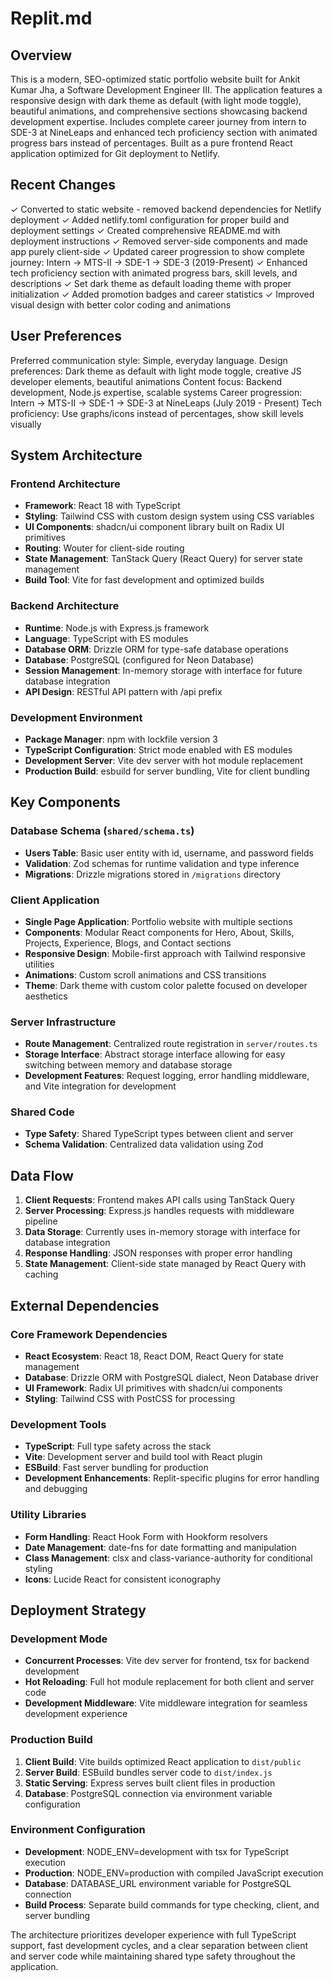 # Replit.md

## Overview

This is a modern, SEO-optimized static portfolio website built for Ankit Kumar Jha, a Software Development Engineer III. The application features a responsive design with dark theme as default (with light mode toggle), beautiful animations, and comprehensive sections showcasing backend development expertise. Includes complete career journey from intern to SDE-3 at NineLeaps and enhanced tech proficiency section with animated progress bars instead of percentages. Built as a pure frontend React application optimized for Git deployment to Netlify.

## Recent Changes

✓ Converted to static website - removed backend dependencies for Netlify deployment
✓ Added netlify.toml configuration for proper build and deployment settings
✓ Created comprehensive README.md with deployment instructions
✓ Removed server-side components and made app purely client-side
✓ Updated career progression to show complete journey: Intern → MTS-II → SDE-1 → SDE-3 (2019-Present)
✓ Enhanced tech proficiency section with animated progress bars, skill levels, and descriptions
✓ Set dark theme as default loading theme with proper initialization
✓ Added promotion badges and career statistics
✓ Improved visual design with better color coding and animations

## User Preferences

Preferred communication style: Simple, everyday language.
Design preferences: Dark theme as default with light mode toggle, creative JS developer elements, beautiful animations
Content focus: Backend development, Node.js expertise, scalable systems
Career progression: Intern → MTS-II → SDE-1 → SDE-3 at NineLeaps (July 2019 - Present)
Tech proficiency: Use graphs/icons instead of percentages, show skill levels visually

## System Architecture

### Frontend Architecture
- **Framework**: React 18 with TypeScript
- **Styling**: Tailwind CSS with custom design system using CSS variables
- **UI Components**: shadcn/ui component library built on Radix UI primitives
- **Routing**: Wouter for client-side routing
- **State Management**: TanStack Query (React Query) for server state management
- **Build Tool**: Vite for fast development and optimized builds

### Backend Architecture
- **Runtime**: Node.js with Express.js framework
- **Language**: TypeScript with ES modules
- **Database ORM**: Drizzle ORM for type-safe database operations
- **Database**: PostgreSQL (configured for Neon Database)
- **Session Management**: In-memory storage with interface for future database integration
- **API Design**: RESTful API pattern with /api prefix

### Development Environment
- **Package Manager**: npm with lockfile version 3
- **TypeScript Configuration**: Strict mode enabled with ES modules
- **Development Server**: Vite dev server with hot module replacement
- **Production Build**: esbuild for server bundling, Vite for client bundling

## Key Components

### Database Schema (`shared/schema.ts`)
- **Users Table**: Basic user entity with id, username, and password fields
- **Validation**: Zod schemas for runtime validation and type inference
- **Migrations**: Drizzle migrations stored in `/migrations` directory

### Client Application
- **Single Page Application**: Portfolio website with multiple sections
- **Components**: Modular React components for Hero, About, Skills, Projects, Experience, Blogs, and Contact sections
- **Responsive Design**: Mobile-first approach with Tailwind responsive utilities
- **Animations**: Custom scroll animations and CSS transitions
- **Theme**: Dark theme with custom color palette focused on developer aesthetics

### Server Infrastructure
- **Route Management**: Centralized route registration in `server/routes.ts`
- **Storage Interface**: Abstract storage interface allowing for easy switching between memory and database storage
- **Development Features**: Request logging, error handling middleware, and Vite integration for development

### Shared Code
- **Type Safety**: Shared TypeScript types between client and server
- **Schema Validation**: Centralized data validation using Zod

## Data Flow

1. **Client Requests**: Frontend makes API calls using TanStack Query
2. **Server Processing**: Express.js handles requests with middleware pipeline
3. **Data Storage**: Currently uses in-memory storage with interface for database integration
4. **Response Handling**: JSON responses with proper error handling
5. **State Management**: Client-side state managed by React Query with caching

## External Dependencies

### Core Framework Dependencies
- **React Ecosystem**: React 18, React DOM, React Query for state management
- **Database**: Drizzle ORM with PostgreSQL dialect, Neon Database driver
- **UI Framework**: Radix UI primitives with shadcn/ui components
- **Styling**: Tailwind CSS with PostCSS for processing

### Development Tools
- **TypeScript**: Full type safety across the stack
- **Vite**: Development server and build tool with React plugin
- **ESBuild**: Fast server bundling for production
- **Development Enhancements**: Replit-specific plugins for error handling and debugging

### Utility Libraries
- **Form Handling**: React Hook Form with Hookform resolvers
- **Date Management**: date-fns for date formatting and manipulation
- **Class Management**: clsx and class-variance-authority for conditional styling
- **Icons**: Lucide React for consistent iconography

## Deployment Strategy

### Development Mode
- **Concurrent Processes**: Vite dev server for frontend, tsx for backend development
- **Hot Reloading**: Full hot module replacement for both client and server code
- **Development Middleware**: Vite middleware integration for seamless development experience

### Production Build
1. **Client Build**: Vite builds optimized React application to `dist/public`
2. **Server Build**: ESBuild bundles server code to `dist/index.js`
3. **Static Serving**: Express serves built client files in production
4. **Database**: PostgreSQL connection via environment variable configuration

### Environment Configuration
- **Development**: NODE_ENV=development with tsx for TypeScript execution
- **Production**: NODE_ENV=production with compiled JavaScript execution
- **Database**: DATABASE_URL environment variable for PostgreSQL connection
- **Build Process**: Separate build commands for type checking, client, and server bundling

The architecture prioritizes developer experience with full TypeScript support, fast development cycles, and a clear separation between client and server code while maintaining shared type safety throughout the application.
